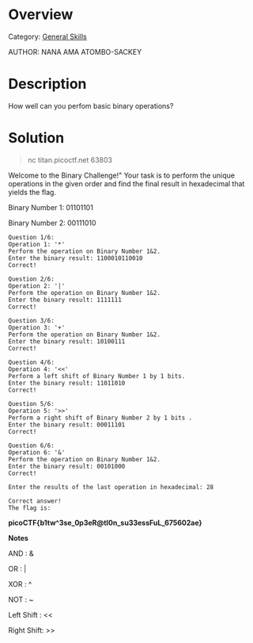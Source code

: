 # Overview 
Category: [General Skills]()

AUTHOR: NANA AMA ATOMBO-SACKEY

# Description
How well can you perfom basic binary operations?

# Solution

> nc titan.picoctf.net 63803

Welcome to the Binary Challenge!"
Your task is to perform the unique operations in the given order and find the final result in hexadecimal that yields the flag.

Binary Number 1: 01101101

Binary Number 2: 00111010


    Question 1/6:
    Operation 1: '*'
    Perform the operation on Binary Number 1&2.
    Enter the binary result: 1100010110010
    Correct!

    Question 2/6:
    Operation 2: '|'
    Perform the operation on Binary Number 1&2.
    Enter the binary result: 1111111
    Correct!

    Question 3/6:
    Operation 3: '+'
    Perform the operation on Binary Number 1&2.
    Enter the binary result: 10100111
    Correct!

    Question 4/6:
    Operation 4: '<<'
    Perform a left shift of Binary Number 1 by 1 bits.
    Enter the binary result: 11011010
    Correct!

    Question 5/6:
    Operation 5: '>>'
    Perform a right shift of Binary Number 2 by 1 bits .
    Enter the binary result: 00011101 
    Correct!

    Question 6/6:
    Operation 6: '&'
    Perform the operation on Binary Number 1&2.
    Enter the binary result: 00101000
    Correct!

    Enter the results of the last operation in hexadecimal: 28

    Correct answer!
    The flag is:
**picoCTF{b1tw^3se_0p3eR@tI0n_su33essFuL_675602ae}**

**Notes**

AND : &

OR : |

XOR : ^

NOT : ~

Left Shift : <<

Right Shift: >>
